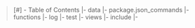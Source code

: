 > [#] - Table of Contents
> |- data
>   |- package.json_commands
> |- functions
> |- log
> |- test
> |- views
> |- include
> |- 